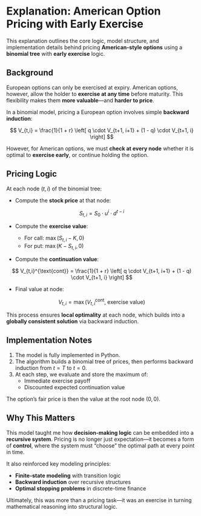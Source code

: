 # Explanation: American Option Pricing with Early Exercise

This explanation outlines the core logic, model structure, and implementation details behind pricing **American-style options** using a **binomial tree** with **early exercise** logic.

## Background

European options can only be exercised at expiry. American options, however, allow the holder to **exercise at any time** before maturity. This flexibility makes them **more valuable**—and **harder to price**.

In a binomial model, pricing a European option involves simple **backward induction**:

$$
V_{t,i} = \frac{1}{1 + r} \left[ q \cdot V_{t+1, i+1} + (1 - q) \cdot V_{t+1, i} \right]
$$

However, for American options, we must **check at every node** whether it is optimal to **exercise early**, or continue holding the option.

## Pricing Logic

At each node $(t, i)$ of the binomial tree:

- Compute the **stock price** at that node:

$$
S_{t,i} = S_0 \cdot u^i \cdot d^{t - i}
$$

- Compute the **exercise value**:
  - For call: $\max(S_{t,i} - K, 0)$  
  - For put: $\max(K - S_{t,i}, 0)$

- Compute the **continuation value**:

$$
V_{t,i}^{\text{cont}} = \frac{1}{1 + r} \left[ q \cdot V_{t+1, i+1} + (1 - q) \cdot V_{t+1, i} \right]
$$

- Final value at node:

$$
V_{t,i} = \max\left( V_{t,i}^{\text{cont}},\ \text{exercise value} \right)
$$

This process ensures **local optimality** at each node, which builds into a **globally consistent solution** via backward induction.

## Implementation Notes

1. The model is fully implemented in Python.
2. The algorithm builds a binomial tree of prices, then performs backward induction from $t = T$ to $t = 0$.
3. At each step, we evaluate and store the maximum of:
   - Immediate exercise payoff
   - Discounted expected continuation value

The option’s fair price is then the value at the root node $(0,0)$.

## Why This Matters

This model taught me how **decision-making logic** can be embedded into a **recursive system**. Pricing is no longer just expectation—it becomes a form of **control**, where the system must “choose” the optimal path at every point in time.

It also reinforced key modeling principles:

- **Finite-state modeling** with transition logic
- **Backward induction** over recursive structures
- **Optimal stopping problems** in discrete-time finance

Ultimately, this was more than a pricing task—it was an exercise in turning mathematical reasoning into structural logic.
